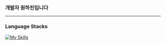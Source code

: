 ### 개발자 원하진입니다
---

### Language Stacks
[![My Skills](https://skillicons.dev/icons?i=swift,flutter,nodejs,unity,python&theme=light)](https://skillicons.dev)
